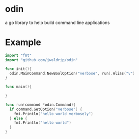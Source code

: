 odin
====

a go library to help build command line applications

Example
====

```go
import "fmt"
import "github.com/jwaldrip/odin"

func init(){
  odin.MainCommand.NewBoolOption("verbose", run).Alias("v")
}

func main(){
  
}

func run(command *odin.Command){
  if command.GetOption("verbose") {
    fmt.Println("hello world verbosely")
  } else {
    fmt.Println("hello world")
  }
}

```

